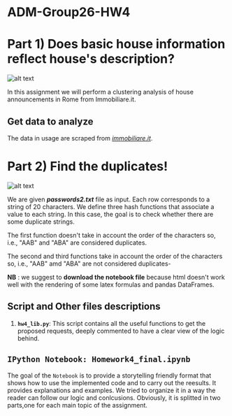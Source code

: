 # ADM-Group26-HW4
#  Part 1) Does basic house information reflect house's description?


![alt text](https://www.socialandtech.net/wp-content/uploads/2018/03/Immobiliare.png?style=centerme)

In this assignment we will perform a clustering analysis of house announcements in Rome from Immobiliare.it. 

## Get data to analyze 

The data in usage are scraped from [*immobiliare.it*](https://www.immobiliare.it/).

# Part 2) Find the duplicates!


![alt text](https://ds055uzetaobb.cloudfront.net/image_optimizer/8fe3d7d3de4f4c83c255dbe78471d2625aa03640.png)


We are given ***passwords2.txt*** file as input. Each row corresponds to a string of 20 characters. We define three hash functions that associate a value to each string. In this case, the goal is to check whether there are some duplicate strings.

The first function doesn't take in account the order of the characters so, i.e., "AAB" and "ABA" are considered duplicates.

The second and third functions take in account the order of the characters so, i.e., "AAB" amd "ABA" are not considered duplicates-

**NB** : we suggest to **download the notebook file** because html doesn't work well with the rendering of some latex formulas and pandas DataFrames. 

## Script and Other files descriptions

1. __`hw4_lib.py`__: 
	This script contains all the useful functions to get the proposed requests, deeply commented to have a clear view of the logic behind.
  
## `IPython Notebook: Homework4_final.ipynb `
The goal of the `Notebook` is to provide a storytelling friendly format that shows how to use the implemented code and to carry out the reesults. It provides explanations and examples.
We tried to organize it in a way the reader can follow our logic and conlcusions.
Obviously, it is splitted in two parts,one for each main topic of the assignment.
